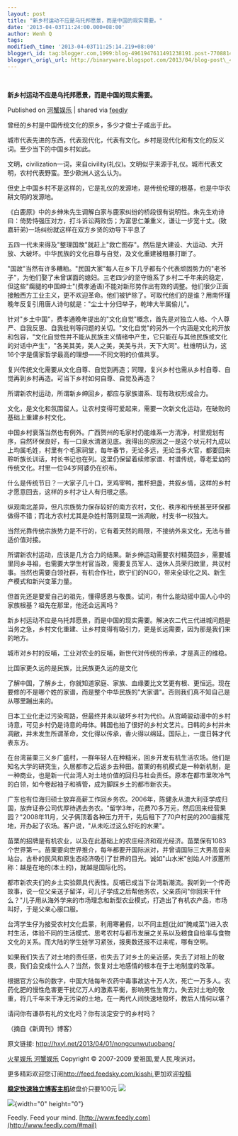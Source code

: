 ```yaml
--- 
layout: post 
title: "新乡村运动不应是乌托邦愿景，而是中国的现实需要。" 
date: '2013-04-03T11:24:00.000+08:00' 
author: Wenh Q
tags:
modified\_time: '2013-04-03T11:25:14.219+08:00' 
blogger\_id: tag:blogger.com,1999:blog-4961947611491238191.post-7708814001507828383
blogger\_orig\_url: http://binaryware.blogspot.com/2013/04/blog-post\_414.html
---
```



 
<div class="article">

<div class="header">

**新乡村运动不应是乌托邦愿景，而是中国的现实需要。**

</div>

<div class="source">

Published on [河蟹娱乐](http://hxyl.net/2013/04/01/nongcunwutuobang/) |
shared via [feedly](http://www.feedly.com)

</div>

<div>

曾经的乡村是中国传统文化的原乡，多少才俊士子咸出于此。

城市代表先进的东西，代表现代化，代表有文化。乡村是现代化和有文化的反义词。至少当下的中国乡村如此。

文明，civilization一词，来自civility(礼仪)。文明似乎来源于礼仪。城市代表文明，农村代表野蛮。至少欧洲人这么认为。

但史上中国乡村不是这样的，它是礼仪的发源地，是传统伦理的根基，也是中华农耕文明的发源地。<span></span>

《白鹿原》中的乡绅朱先生调解白家与鹿家纠纷的桥段很有说明性。朱先生劝诗曰：倚势恃强压对方，打斗诉讼两败伤；为富思仁兼重义，谦让一步宽十丈。(致嘉轩弟)一场纠纷就这样在双方乡贤的劝导下平息了

五四一代未来得及"整理国故"就赶上"救亡图存"。然后是大建设、大运动、大开放、大破坏。中华民族的文化自尊与自觉，及文化重建被粗暴打断了。

"国故"当然有许多糟粕。"民国大家"每人在乡下几乎都有个代表顽固势力的"老爷子"，为他们娶了未曾谋面的媳妇。三老四少的坚守维系了乡村二千年来的稳定，但这些"瘸腿的中国绅士"(费孝通语)不能对新形势作出有效的调整。他们很少正面接触西方工业主义，更不欢迎革命。他们被铲除了。可取代他们的是谁？用南怀瑾晚年反复引用唐人诗句就是："尘土十分归举子，乾坤大半属偷儿"。

针对"乡土中国"，费孝通晚年提出的"文化自觉"概念，首先是对独立人格、个人尊严、自我反思、自我批判等问题的关切。"文化自觉"的另外一个内涵是文化的开放和包容，"文化自觉性并不能从民族主义情绪中产生，它只能在与其他民族或文化的对话中产生"，"各美其美，美人之美，美美与共，天下大同"。杜维明认为，这16个字是儒家哲学最高的理想——不同文明的价值共享。

复兴传统文化需要从文化自尊、自觉到再造；同理，复兴乡村也需从乡村自尊、自觉再到乡村再造。可当下乡村如何自尊、自觉及再造？

所谓新农村运动，所谓新乡绅回乡，都应与家族谱系、现有政权形成合力。

文化，是文化和氛围留人。让农村变得可爱起来，需要一次新文化运动，在破败的基础上重建乡村文化。

中国乡村衰落当然也有例外。广西贺州的毛家村仍能维系一方清净，村里规划有序，自然环保良好，有一口泉水清澈见底。我得出的原因之一是这个状元村九成以上均属毛姓，村里有个毛家祠堂，每年春节，无论多远，无论当多大官，都要回来聆听族长训话，村长书记也在列。这里仍保留着续修家谱、村谱传统，尊老爱幼的传统文化。村里一位94岁阿婆仍在织布。

什么是传统节日？一大家子几十口，烹鸡宰鸭，推杯把盏，共叙乡情，这样的乡村才愿意回去，这样的乡村才让人有归根之感。

纵观南北差异，但凡宗族势力保存较好的南方农村，文化、秩序和传统甚至环保都做得不错；而北方农村尤其是杂姓村落则呈现一派凋敝，村支书一权独大。

当然光靠传统宗族势力是不行的，它有着天然的局限，不接纳外来文化，无法与普适价值对接。

所谓新农村运动，应该是几方合力的结果。新乡绅运动需要农村精英回乡，需要城里同乡寻祖，也需要大学生村官当政，需要复员军人、退休人员荣归故里，共议村事。当然也需要白领社群，有机合作社，欧宁们的NGO，带来全球化之风、新生产模式和新兴变革力量。

但首先还是要爱自己的祖先，懂得感恩与敬畏。试问，有什么能动摇中国人心中的家族根基？祖先在那里，他还会远离吗？

新乡村运动不应是乌托邦愿景，而是中国的现实需要。解决农二代三代进城问题是当务之急，乡村文化重建、让乡村变得有吸引力，更是长远需要，因为那是我们来的地方。

城市对乡村的反哺，工业对农业的反哺，新世代对传统的传承，才是真正的维稳。

比国家更久远的是民族，比民族更久远的是文化

了解中国，了解乡土，你就知道家庭、家族、血缘要比文艺更有根、更恒远。现在要修的不是哪个姓的家谱，而是整个中华民族的"大家谱"。否则我们真不知自己是从哪里蹦出来的。

日本工业化走过污染弯路，但最终并未以破坏乡村为代价。从宫崎骏动漫中的乡村诗意，可见乡村仍是诗意的母体。韩国也拍了很好的乡村文艺片。日韩的乡村并未凋敝，并未发生所谓革命，文化得以传承，香火得以绵延。国际上，一度日韩才代表东方。

在台湾苗栗三义乡广盛村，一群年轻人在种糙米，回乡开发有机生活农场。他们是知名大学的研究生，久居都市之后返乡去种田。苗栗的有机模式是一种新机制，是一种商业，也是新一代台湾人对土地价值的回归与社会责任。原本在都市里吹冷气的白领，如今卷起袖子和裤管，成为脚踩乡土的都市新农夫。

广东也有位海归硕士放弃高薪工作回乡务农。2006年，陈健永从澳大利亚学成归国，放弃证券公司优厚待遇去务农。"留学3年，花费70多万元，然后回来经营果园？"2008年11月，父子俩顶着各种压力开干，先后租下了70户村民的200亩撂荒地，开办起了农场。客户说，"从未吃过这么好吃的水果"。

苗栗的招牌是有机农业，以及在此基础上的农庄经济和观光经济。苗栗保有1083个世界第一。苗栗要向世界推介，每年都要开国际派对，并曾请国际三大男高音来站台。古朴的民风和原生态经济吸引了世界的目光。诚如"山水米"创始人叶淑蕙所称：越是在地的(本土的)，就越是国际化的。

都市新农夫们的乡土实验颇具代表性。反哺已成当下台湾新潮流。我听到一个传奇故事，说一位父亲送子留洋，可儿子学成之后帮他务农，父亲质问"你回来干什么？"儿子用从海外学来的市场理念和新型农业模式，打造出了有机农产品，市场叫好，于是父亲心服口服。

台湾学生仔为接受农村文化启蒙，利用寒暑假，以不同主题(比如"腌咸菜")进入农村生活，体验不同的生活模式、思考农村与都市发展之关系以及粮食自给率与食物文化的关系。而大陆的学生娃学习紧张，报奥数还报不过来呢，哪有空啊。

如果我们失去了对土地的责任感，也失去了对乡土的亲近感，失去了对祖上的敬畏，我们会变成什么人？当然，恢复对土地感情的根本在于土地制度的改革。

根据官方公布的数字，中国大陆每年农药中毒事故达十万人次，死亡一万多人。农药化肥的慢性危害更干扰亿万人的激素平衡，影响男性生育力。失去对土地的敬重，将几千年来干净无污染的土地，在一两代人间快速地毁坏，教后人情何以堪？

请问你有谦恭有礼的文化吗？你有淡定安宁的乡村吗？

（摘自《新周刊》博客）

原文链接: <http://hxyl.net/2013/04/01/nongcunwutuobang/>

[火星娱乐 河蟹娱乐](http://hxyl.net/) Copyright © 2007-2009
爱祖国,爱人民,唉派对。

更多精彩欢迎您订阅<http://feed.feedsky.com/kisshi>,更加欢迎[投稿](http://hxyl.net/delivery/)

[**稳定快速独立博客主机**](http://www.gegehost.com/)破盘价只要100元
![](http://img.tongji.linezing.com/922164/tongji.gif)

![](http://www1.feedsky.com/t1/727396176/kisshi/feedsky/s.gif?r=http://hxyl.net/2013/04/01/nongcunwutuobang/){width="0"
height="0"}

</div>




</div>

<div class="footer">

Feedly. Feed your mind.
[http://www.feedly.com](http://www.feedly.com/#mail)

</div>
